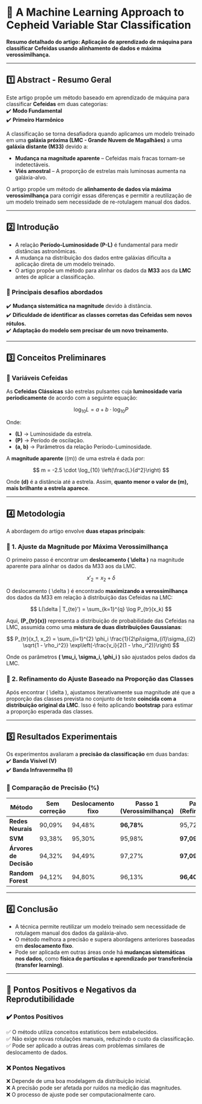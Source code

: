 # 📌 A Machine Learning Approach to Cepheid Variable Star Classification
**Resumo detalhado do artigo: Aplicação de aprendizado de máquina para classificar Cefeidas usando alinhamento de dados e máxima verossimilhança.**  

---

## **1️⃣ Abstract - Resumo Geral**
Este artigo propõe um método baseado em aprendizado de máquina para classificar **Cefeidas** em duas categorias:  
✔️ **Modo Fundamental**  
✔️ **Primeiro Harmônico**  

A classificação se torna desafiadora quando aplicamos um modelo treinado em uma **galáxia próxima (LMC - Grande Nuvem de Magalhães)** a uma **galáxia distante (M33)** devido a:  
- **Mudança na magnitude aparente** – Cefeidas mais fracas tornam-se indetectáveis.  
- **Viés amostral** – A proporção de estrelas mais luminosas aumenta na galáxia-alvo.  

O artigo propõe um método de **alinhamento de dados via máxima verossimilhança** para corrigir essas diferenças e permitir a reutilização de um modelo treinado sem necessidade de re-rotulagem manual dos dados.  

---

## **2️⃣ Introdução**
- A relação **Período-Luminosidade (P-L)** é fundamental para medir distâncias astronômicas.  
- A mudança na distribuição dos dados entre galáxias dificulta a aplicação direta de um modelo treinado.  
- O artigo propõe um método para alinhar os dados da **M33** aos da **LMC** antes de aplicar a classificação.  

### **📌 Principais desafios abordados**
✔️ **Mudança sistemática na magnitude** devido à distância.  
✔️ **Dificuldade de identificar as classes corretas das Cefeidas sem novos rótulos.**  
✔️ **Adaptação do modelo sem precisar de um novo treinamento.**  

---

## **3️⃣ Conceitos Preliminares**
### **📌 Variáveis Cefeidas**
As **Cefeidas Clássicas** são estrelas pulsantes cuja **luminosidade varia periodicamente** de acordo com a seguinte equação:  

$$
\log_{10} L = a + b \cdot \log_{10} P
$$

Onde:  
- **\(L\)** → Luminosidade da estrela.  
- **\(P\)** → Período de oscilação.  
- **\(a, b\)** → Parâmetros da relação Período-Luminosidade.  

A **magnitude aparente** (\(m\)) de uma estrela é dada por:  

$$
m = -2.5 \cdot \log_{10} \left(\frac{L}{d^2}\right)
$$

Onde **\(d\)** é a distância até a estrela. Assim, **quanto menor o valor de \(m\), mais brilhante a estrela aparece**.  

---

## **4️⃣ Metodologia**
A abordagem do artigo envolve **duas etapas principais**:  

### **📌 1. Ajuste da Magnitude por Máxima Verossimilhança**
O primeiro passo é encontrar um **deslocamento \( \delta \)** na magnitude aparente para alinhar os dados da M33 aos da LMC.  

$$
x'_2 = x_2 + \delta
$$

O deslocamento \( \delta \) é encontrado **maximizando a verossimilhança** dos dados da M33 em relação à distribuição das Cefeidas na LMC:  

$$
L(\delta | T_{te}') = \sum_{k=1}^{q} \log P_{tr}(x_k)
$$

Aqui, **\(P_{tr}(x)\)** representa a distribuição de probabilidade das Cefeidas na LMC, assumida como uma **mistura de duas distribuições Gaussianas**:  

$$
P_{tr}(x_1, x_2) = \sum_{i=1}^{2} \phi_i \frac{1}{2\pi\sigma_{i1}\sigma_{i2} \sqrt{1 - \rho_i^2}} \exp\left(-\frac{v_i}{2(1 - \rho_i^2)}\right)
$$

Onde os parâmetros **\( \mu_i, \sigma_i, \phi_i \)** são ajustados pelos dados da LMC.  

### **📌 2. Refinamento do Ajuste Baseado na Proporção das Classes**
Após encontrar \( \delta \), ajustamos iterativamente sua magnitude até que a proporção das classes prevista no conjunto de teste **coincida com a distribuição original da LMC**. Isso é feito aplicando **bootstrap** para estimar a proporção esperada das classes.  

---

## **5️⃣ Resultados Experimentais**
Os experimentos avaliaram a **precisão da classificação** em duas bandas:  
✔️ **Banda Visível (V)**  
✔️ **Banda Infravermelha (I)**  

### **📌 Comparação de Precisão (%)**
| Método | Sem correção | Deslocamento fixo | Passo 1 (Verossimilhança) | Passo 2 (Refinamento) |
|--------|------------|----------------|-------------------|----------------|
| **Redes Neurais** | 90,09% | 94,48% | **96,78%** | 95,72% |
| **SVM** | 93,38% | 95,30% | 95,98% | **97,09%** |
| **Árvores de Decisão** | 94,32% | 94,49% | 97,27% | **97,09%** |
| **Random Forest** | 94,12% | 94,80% | 96,13% | **96,40%** |

---

## **6️⃣ Conclusão**
- A técnica permite reutilizar um modelo treinado sem necessidade de rotulagem manual dos dados da galáxia-alvo.  
- O método melhora a precisão e supera abordagens anteriores baseadas em **deslocamento fixo**.  
- Pode ser aplicada em outras áreas onde há **mudanças sistemáticas nos dados**, como **física de partículas e aprendizado por transferência (transfer learning)**.  

---

## **📌 Pontos Positivos e Negativos da Reprodutibilidade**
### **✔️ Pontos Positivos**
✅ O método utiliza conceitos estatísticos bem estabelecidos.  
✅ Não exige novas rotulações manuais, reduzindo o custo da classificação.  
✅ Pode ser aplicado a outras áreas com problemas similares de deslocamento de dados.  

### **❌ Pontos Negativos**
❌ Depende de uma boa modelagem da distribuição inicial.  
❌ A precisão pode ser afetada por ruídos na medição das magnitudes.  
❌ O processo de ajuste pode ser computacionalmente caro.  
